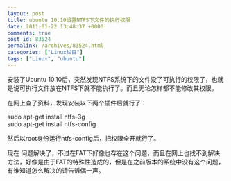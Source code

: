 ```yaml
---
layout: post
title: ubuntu 10.10设置NTFS下文件的执行权限
date: 2011-01-22 13:48:37 +0000
comments: true
post_id: 83524
permalink: /archives/83524.html
categories: ["Linux栏目"]
tags: ["Linux", "ubuntu"]
---
```


安装了Ubuntu 10.10后，突然发现NTFS系统下的文件没了可执行的权限了，也就是说可执行文件放在NTFS下就不能执行了。而且无论怎样都不能修改其权限。

在网上查了资料，发现安装以下两个插件后就行了：

sudo apt-get install ntfs-3g  
sudo apt-get install ntfs-config

然后以root身份运行ntfs-config后，把权限全开就行了。

现在 问题解决了，不过在FAT下好像也存在这个问题，而且在网上也找不到解决方法，好像是由于FAT的特殊性造成的，但是在之前版本的系统中没有这个问题，有谁知道怎么解决的请告诉偶一声。
